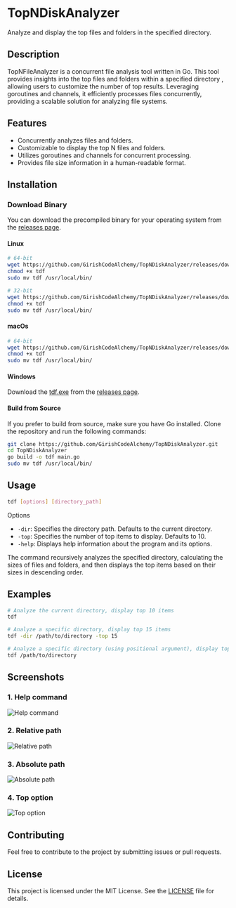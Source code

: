 # TopNDiskAnalyzer

Analyze and display the top files and folders in the specified directory.

## Description

TopNFileAnalyzer is a concurrent file analysis tool written in Go. This tool provides insights into the top files and folders within a specified directory , allowing users to customize the number of top results. Leveraging goroutines and channels, it efficiently processes files concurrently, providing a scalable solution for analyzing file systems.

## Features

- Concurrently analyzes files and folders.
- Customizable to display the top N files and folders.
- Utilizes goroutines and channels for concurrent processing.
- Provides file size information in a human-readable format.

## Installation

### Download Binary

You can download the precompiled binary for your operating system from the [releases page](https://github.com/GirishCodeAlchemy/TopNDiskAnalyzer/releases).

#### Linux

```bash
# 64-bit
wget https://github.com/GirishCodeAlchemy/TopNDiskAnalyzer/releases/download/v1.0.0/tdf-linux-amd64 -O tdf
chmod +x tdf
sudo mv tdf /usr/local/bin/

# 32-bit
wget https://github.com/GirishCodeAlchemy/TopNDiskAnalyzer/releases/download/v1.0.0/tdf-linux-386 -O tdf
chmod +x tdf
sudo mv tdf /usr/local/bin/
```

#### macOs

```bash
# 64-bit
wget https://github.com/GirishCodeAlchemy/TopNDiskAnalyzer/releases/download/v1.0.0/tdf-darwin-amd64 -O tdf
chmod +x tdf
sudo mv tdf /usr/local/bin/

```

#### Windows

Download the [tdf.exe](https://github.com/GirishCodeAlchemy/TopNDiskAnalyzer/releases/download/v1.0.0/tdf.exe) from the [releases page](https://github.com/GirishCodeAlchemy/TopNDiskAnalyzer/releases).

#### Build from Source

If you prefer to build from source, make sure you have Go installed. Clone the repository and run the following commands:

```bash
git clone https://github.com/GirishCodeAlchemy/TopNDiskAnalyzer.git
cd TopNDiskAnalyzer
go build -o tdf main.go
sudo mv tdf /usr/local/bin/
```

## Usage

```bash
tdf [options] [directory_path]
```

Options

- `-dir`: Specifies the directory path. Defaults to the current directory.
- `-top`: Specifies the number of top items to display. Defaults to 10.
- `-help`: Displays help information about the program and its options.

The command recursively analyzes the specified directory, calculating the sizes of files and folders, and then displays the top items based on their sizes in descending order.

## Examples

```bash
# Analyze the current directory, display top 10 items
tdf

# Analyze a specific directory, display top 15 items
tdf -dir /path/to/directory -top 15

# Analyze a specific directory (using positional argument), display top 10 items
tdf /path/to/directory

```
## Screenshots

### 1. Help command
![Help command](https://github.com/GirishCodeAlchemy/TopNDiskAnalyzer/assets/143807663/3ef807c0-126c-46b3-b78e-49acbe79aed2)

### 2. Relative path
![Relative path](https://github.com/GirishCodeAlchemy/TopNDiskAnalyzer/assets/143807663/9bc6dad7-2096-45a9-8785-877a62eb26c8)

### 3. Absolute path 
![Absolute path](https://github.com/GirishCodeAlchemy/TopNDiskAnalyzer/assets/143807663/ec5bc374-6f79-409f-a39c-1b19f3d0f1f7)

### 4. Top option
![Top option](https://github.com/GirishCodeAlchemy/TopNDiskAnalyzer/assets/143807663/5f666489-f853-48d6-9858-3d20189f2819)

## Contributing

Feel free to contribute to the project by submitting issues or pull requests.

## License

This project is licensed under the MIT License. See the [LICENSE](./LICENSE) file for details.
